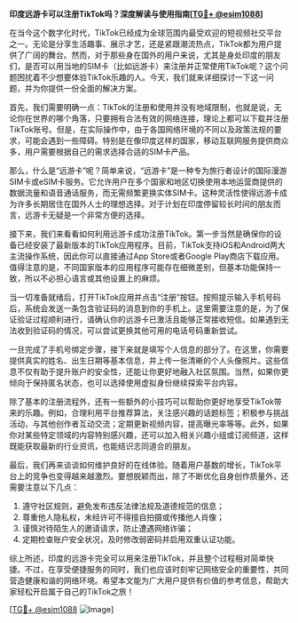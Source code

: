 **印度远游卡可以注册TikTok吗？深度解读与使用指南[[TG💪+ @esim1088](https://t.me/s/esim1088)]**

在当今这个数字化时代，TikTok已经成为全球范围内最受欢迎的短视频社交平台之一。无论是分享生活趣事、展示才艺，还是紧跟潮流热点，TikTok都为用户提供了广阔的舞台。然而，对于那些身在国外的用户来说，尤其是身处印度的朋友们，是否可以用当地的SIM卡（比如远游卡）来注册并正常使用TikTok呢？这个问题困扰着不少想要体验TikTok乐趣的人。今天，我们就来详细探讨一下这一问题，并为你提供一份全面的解决方案。

首先，我们需要明确一点：TikTok的注册和使用并没有地域限制，也就是说，无论你在世界的哪个角落，只要拥有合法有效的网络连接，理论上都可以下载并注册TikTok账号。但是，在实际操作中，由于各国网络环境的不同以及政策法规的要求，可能会遇到一些障碍。特别是在像印度这样的国家，移动互联网服务提供商众多，用户需要根据自己的需求选择合适的SIM卡产品。

那么，什么是“远游卡”呢？简单来说，“远游卡”是一种专为旅行者设计的国际漫游SIM卡或eSIM卡服务。它允许用户在多个国家和地区切换使用本地运营商提供的数据流量和语音通话服务，而无需频繁更换实体SIM卡。这种灵活性使得远游卡成为许多长期居住在国外人士的理想选择。对于计划在印度停留较长时间的朋友而言，远游卡无疑是一个非常方便的选择。

接下来，我们来看看如何利用远游卡成功注册TikTok。第一步当然是确保你的设备已经安装了最新版本的TikTok应用程序。目前，TikTok支持iOS和Android两大主流操作系统，因此你可以直接通过App Store或者Google Play商店下载应用。值得注意的是，不同国家版本的应用程序可能存在细微差别，但基本功能保持一致，所以不必担心语言或其他设置上的麻烦。

当一切准备就绪后，打开TikTok应用并点击“注册”按钮。按照提示输入手机号码后，系统会发送一条包含验证码的消息到你的手机上。这里需要注意的是，为了保证验证过程顺利进行，请确认你的远游卡已激活且能够正常接收短信。如果遇到无法收到验证码的情况，可以尝试更换其他可用的电话号码重新尝试。

一旦完成了手机号绑定步骤，接下来就是填写个人信息的部分了。在这里，你需要提供真实的姓名、出生日期等基本信息，并上传一张清晰的个人头像照片。这些信息不仅有助于提升账户的安全性，还能让你更好地融入社区氛围。当然，如果你更倾向于保持匿名状态，也可以选择使用虚拟身份继续探索平台内容。

除了基本的注册流程外，还有一些额外的小技巧可以帮助你更好地享受TikTok带来的乐趣。例如，合理利用平台推荐算法，关注感兴趣的话题标签；积极参与挑战活动，与其他创作者互动交流；定期更新视频内容，提高曝光率等等。此外，如果你对某些特定领域的内容特别感兴趣，还可以加入相关兴趣小组或订阅频道，这样既能获取最新的行业资讯，也能结识志同道合的朋友。

最后，我们再来谈谈如何维护良好的在线体验。随着用户基数的增长，TikTok平台上的竞争也变得越来越激烈。要想脱颖而出，除了不断优化自身创作质量外，还需要注意以下几点：

1. 遵守社区规则，避免发布违反法律法规及道德规范的信息；
2. 尊重他人隐私权，未经许可不得擅自拍摄或传播他人肖像；
3. 谨慎对待陌生人的邀请请求，防止遭遇网络诈骗；
4. 定期检查账户安全状况，及时修改弱密码并启用双重认证功能。

综上所述，印度的远游卡完全可以用来注册TikTok，并且整个过程相对简单快捷。不过，在享受便捷服务的同时，我们也应该时刻牢记网络安全的重要性，共同营造健康和谐的网络环境。希望本文能为广大用户提供有价值的参考信息，帮助大家轻松开启属于自己的TikTok之旅！

[[TG💪+ @esim1088](https://t.me/s/esim1088) ![Image](https://i.postimg.cc/4NQfJmqS/Snipaste-2025-05-13-00-14-12.png)]